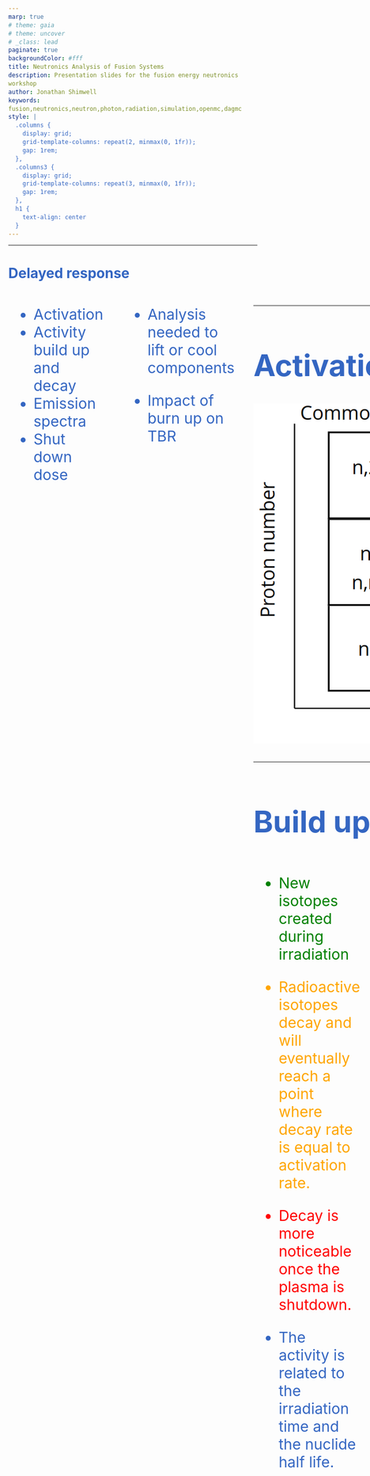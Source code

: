 ```yaml
---
marp: true
# theme: gaia
# theme: uncover
# _class: lead
paginate: true
backgroundColor: #fff
title: Neutronics Analysis of Fusion Systems
description: Presentation slides for the fusion energy neutronics workshop
author: Jonathan Shimwell
keywords: fusion,neutronics,neutron,photon,radiation,simulation,openmc,dagmc
style: |
  .columns {
    display: grid;
    grid-template-columns: repeat(2, minmax(0, 1fr));
    gap: 1rem;
  },
  .columns3 {
    display: grid;
    grid-template-columns: repeat(3, minmax(0, 1fr));
    gap: 1rem;
  },
  h1 {
    text-align: center
  }
---
```


<style>
  :root {
    --color-background: #fff;
    --color-foreground: #333;
    --color-highlight: #f96;
    --color-dimmed: #888;
    font-family: 'Century Gothic';
    color: #3466C2
  }
  {
    font-size: 29px
  }
  code {
    white-space : pre-wrap !important;
    word-break: break-word;
  }
  .columns {
    display: grid;
  }
  h1 {
    justify-content: center;
  }
  section {
    justify-content: start;
  }
  img[alt~="bottom-right"] {
    position: absolute;
    top: 90%;
    right: 1%;
  }
</style>



---


# Delayed response


<div class="columns"  style="font-size: 30px;">
<div>

  - Activation
  - Activity build up and decay
  - Emission spectra
  - Shut down dose
    <!-- - Waste -->
  <!-- - Decay heat vs time -->

</div>
<div>

  - Analysis needed to lift or cool components
  <!-- - Activated coolant -->
  - Impact of burn up on TBR
    <!-- - Shielding -->
  <!-- - Pulsed irradiation / constant irradiation -->

</div>
<div>

---

# Activation reactions


![bg 50%](images/reaction-directions.png)

---


# Build up and saturation

<div class="columns">
<div>

<span style="color:green;">

- New isotopes created during irradiation

</span>

<span style="color:orange;">

- Radioactive isotopes decay and will eventually reach a point where decay rate is equal to activation rate.

</span>

<span style="color:red;">

- Decay is more noticeable once the plasma is shutdown.

</span>

- The activity is related to the irradiation time and the nuclide half life.

</div>
<div>


![height:550px](images/activation-cooldown.png)

</div>
<div>

---

# Activation pathways

![width:800px](images/activation-directions-fe56.png)

---
# Activation products


<div class="columns">
<div>

- High energy neutron activation
![](images/isotope_chart_high_activation.png)

</div>
<div>

- Low energy neutron activation
![](images/isotope_chart_low_activation.png)

</div>
<div>

---


# Activation products from fission

- Fission of large atoms (e.g. U235)
- Results in two fission products far from stability

![bg 60%](images/isotope_chart_fission_activation.png)


---

# Emission during decay


<div class="columns">
<div>

- Characteristic gamma energies and intensities emitted
- Reduces with half life of unstable isotope
- Problematic sources in fusion Co60
- Neutrons also emitted by isotopes such as N17 found which is formed by Oxygen irradiation in water

</div>
<div>

![](images/gamma_spec2.png)

</div>
<div>

---

# Shut down dose rate

<div class="columns">
<div>

- Post irradiation gamma and even neutron emission from radioactive isotopes continues.
- Gamma and neutrons emitted cause dose field that makes human maintenance difficult.
- This causes components to generate self heating
- Reduced strength of components due to temperature, lift carefully
- Activated coolant pumped outside of the bio-shield



Image source [Eurofusion](https://scipub.euro-fusion.org/wp-content/uploads/eurofusion/WPBBPR17_17590_submitted.pdf)

</div>
<div>

![width:450](images/shutdown-dose-rate.png)

</div>
<div>

---

![bg](images/million-solid.png)

<!-- # Decay heat vs time

cooling components analysis -->

---
